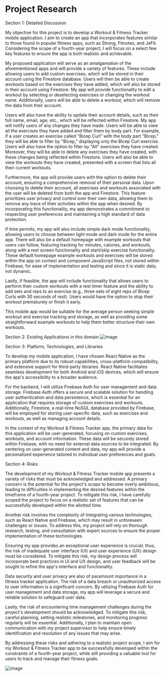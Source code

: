 # Project Research

Section 1: Detailed Discussion

My objective for this project is to develop a Workout & Fitness Tracker mobile application. I aim to create an app that incorporates features similar to those found in popular fitness apps, such as Strong, Fitnotes, and JeFit. Considering the scope of a fourth-year project, I will focus on a select few key features to ensure the app is both realistic and achievable.

My proposed application will serve as an amalgamation of the aforementioned apps and will provide a variety of features. These include allowing users to add custom exercises, which will be stored in their account using the Firestore database. Users will then be able to create workouts based on the exercises they have added, which will also be stored in their account using Firestore. My app will provide functionality to edit a workout by selecting or deselecting exercises or changing the workout name. Additionally, users will be able to delete a workout, which will remove the data from their account.

Users will also have the ability to update their account details, such as their full name, email, age, etc., which will be reflected within Firestore. My app will notify users of any changes they have made. Users will be able to view all the exercises they have added and filter them by body part. For example, if a user creates an exercise called "Bicep Curl" with the body part "Bicep," they will be able to filter by "Bicep," displaying only the Bicep Curl exercise. Users will also have the option to filter by "All" exercises they have created. Moreover, they will be able to delete any exercises they have created, with these changes being reflected within Firestore. Users will also be able to view the workouts they have created, presented with a screen that lists all their current workouts.

Furthermore, the app will provide users with the option to delete their account, ensuring a comprehensive removal of their personal data. Upon choosing to delete their account, all exercises and workouts associated with the user will be deleted from both the app and Firestore. This feature prioritizes user privacy and control over their own data, allowing them to remove any trace of their activities within the app when desired. By incorporating this functionality, my app demonstrates a commitment to respecting user preferences and maintaining a high standard of data protection.

If time permits, my app will also include simple dark mode functionality, allowing users to choose between light mode and dark mode for the entire app. There will also be a default homepage with example workouts that users can follow, featuring tracking for minutes, calories, and workouts, along with a rest screen functionality and start/skip exercise functionality. These default homepage example workouts and exercises will be stored within the app on context and component JavaScript files, not stored within Firebase, for ease of implementation and testing and since it is static data, not dynamic.

Lastly, if feasible, the app will include functionality that allows users to perform their custom workouts with a rest timer feature and the ability to add sets and reps to an exercise (e.g., three sets of eight reps of Bicep Curls with 30 seconds of rest). Users would have the option to stop their workout prematurely or finish it early.

This mobile app would be suitable for the average person seeking simple workout and exercise tracking and storage, as well as providing some straightforward example workouts to help them better structure their own workouts.

Section 2: Existing Applications in this domain
![image](https://user-images.githubusercontent.com/55252035/200334291-59842ca6-4891-4871-84e9-01bfdab771c3.png)

Section 3: Platform, Technologies, and Libraries

To develop my mobile application, I have chosen React Native as the primary platform due to its robust capabilities, cross-platform compatibility, and extensive support for third-party libraries. React Native facilitates seamless development for both Android and iOS devices, which will ensure the app's accessibility to a broader audience.

For the backend, I will utilize Firebase Auth for user management and data storage. Firebase Auth offers a secure and scalable solution for handling user authentication and data persistence, which is essential for an application that requires storage of custom exercises and workouts. Additionally, Firestore, a real-time NoSQL database provided by Firebase, will be employed for storing user-specific data, such as exercises and workouts, as well as managing account details.

In the context of my Workout & Fitness Tracker app, the primary data for this application will be user-generated, focusing on custom exercises, workouts, and account information. These data will be securely stored within Firebase, with no need for external data sources to be integrated. By centering on user-generated content and data, my app will provide a personalized experience tailored to individual user preferences and goals.

Section 4: Risks

The development of my Workout & Fitness Tracker mobile app presents a variety of risks that must be acknowledged and addressed. A primary concern is the potential for the project's scope to become overly ambitious, leading to difficulties in implementing the desired features within the timeframe of a fourth-year project. To mitigate this risk, I have carefully scoped the project to focus on a realistic set of features that can be successfully developed within the allotted time.

Another risk involves the complexity of integrating various technologies, such as React Native and Firebase, which may result in unforeseen challenges or issues. To address this, my project will rely on thorough research, testing, and consultation with expert sources to ensure the proper implementation of these technologies.

Ensuring my app provides an exceptional user experience is crucial; thus, the risk of inadequate user interface (UI) and user experience (UX) design must be considered. To mitigate this risk, my design process will incorporate best practices in UI and UX design, and user feedback will be sought to refine the app's interface and functionality.

Data security and user privacy are also of paramount importance in a fitness tracker application. The risk of a data breach or unauthorized access to user information is a significant concern. By utilizing Firebase Auth for user management and data storage, my app will leverage a secure and reliable solution to safeguard user data.

Lastly, the risk of encountering time management challenges during the project's development should be acknowledged. To mitigate this risk, careful planning, setting realistic milestones, and monitoring progress regularly will be essential. Additionally, I plan to maintain open communication with my project supervisor to help ensure timely identification and resolution of any issues that may arise.

By addressing these risks and adhering to a realistic project scope, I aim for my Workout & Fitness Tracker app to be successfully developed within the constraints of a fourth-year project, while still providing a valuable tool for users to track and manage their fitness goals.

![image](https://user-images.githubusercontent.com/55252035/200334447-2bb512b1-1cc6-4541-adca-522627764f92.png)

